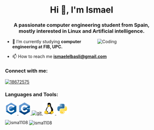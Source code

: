 <h1 align="center">Hi 👋, I'm Ismael</h1>
<h3 align="center">A passionate computer engineering student from Spain, mostly interested in Linux and Artificial intelligence.</h3>

<img align="right" alt="Coding" width="200" src="http://3.bp.blogspot.com/-Dzod8PgGBtA/US89ti76sqI/AAAAAAAAKZk/cb74Hq1JpP8/s1600/gotroot.gif">

- 🌱 I’m currently studying **computer engineering at FIB, UPC.**

- 📫 How to reach me **ismaelelbasli@gmail.com**

<h3 align="left">Connect with me:</h3>
<p align="left">
<a href="https://stackoverflow.com/users/18672575" target="blank"><img align="center" src="https://raw.githubusercontent.com/rahuldkjain/github-profile-readme-generator/master/src/images/icons/Social/stack-overflow.svg" alt="18672575" height="30" width="40" /></a>
</p>

<h3 align="left">Languages and Tools:</h3>
<p align="left"> <a href="https://www.cprogramming.com/" target="_blank" rel="noreferrer"> <img src="https://raw.githubusercontent.com/devicons/devicon/master/icons/c/c-original.svg" alt="c" width="40" height="40"/> </a> <a href="https://www.w3schools.com/cpp/" target="_blank" rel="noreferrer"> <img src="https://raw.githubusercontent.com/devicons/devicon/master/icons/cplusplus/cplusplus-original.svg" alt="cplusplus" width="40" height="40"/> </a> <a href="https://git-scm.com/" target="_blank" rel="noreferrer"> <img src="https://www.vectorlogo.zone/logos/git-scm/git-scm-icon.svg" alt="git" width="40" height="40"/> </a> <a href="https://www.linux.org/" target="_blank" rel="noreferrer"> <img src="https://raw.githubusercontent.com/devicons/devicon/master/icons/linux/linux-original.svg" alt="linux" width="40" height="40"/> </a> <a href="https://www.python.org" target="_blank" rel="noreferrer"> <img src="https://raw.githubusercontent.com/devicons/devicon/master/icons/python/python-original.svg" alt="python" width="40" height="40"/> </a> </p>

<p><img align="left" src="https://github-readme-stats.vercel.app/api/top-langs?username=isma1108&show_icons=true&locale=en&layout=compact&langs_count=20" alt="isma1108" /></p>

<p>&nbsp;<img align="center" src="https://github-readme-stats.vercel.app/api?username=isma1108&show_icons=true&locale=en" alt="isma1108" /></p>

